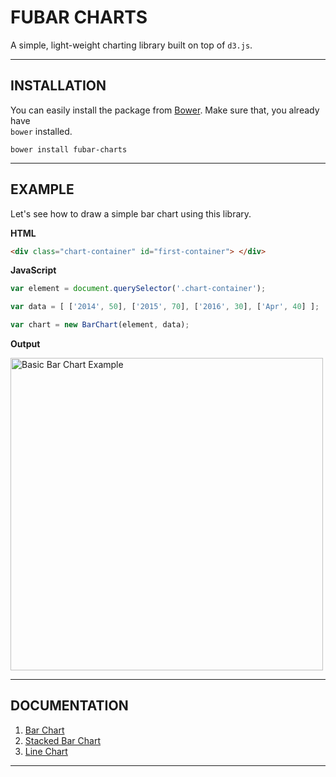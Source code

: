 # FUBAR CHARTS #

A simple, light-weight charting library built on top of `d3.js`.

---------
## INSTALLATION ##

You can easily install the package from [Bower](https://bower.io). Make sure that, you already have  
`bower` installed.

```
bower install fubar-charts
```
-----------

## EXAMPLE ##

Let's see how to draw a simple bar chart using this library.

**HTML**

```html
<div class="chart-container" id="first-container"> </div>
```

**JavaScript**

```javascript
var element = document.querySelector('.chart-container');

var data = [ ['2014', 50], ['2015', 70], ['2016', 30], ['Apr', 40] ];

var chart = new BarChart(element, data);
```

**Output**

<a href="https://jsfiddle.net/bharadhwaj_cn/c1tz9jL4/">
<img src="https://bharadhwajcn.github.io/fubar-charts/example-images/Basic_bar_chart.png" alt="Basic Bar Chart Example" width="500"/>
</a>

----------------

## DOCUMENTATION ##

1. [Bar Chart](./docs/bar-chart.md#bar-chart)
2. [Stacked Bar Chart](./docs/stacked-bar-chart.md#stacked-bar-chart)
3. [Line Chart](./docs/line-chart.md#line-chart)

-------------
